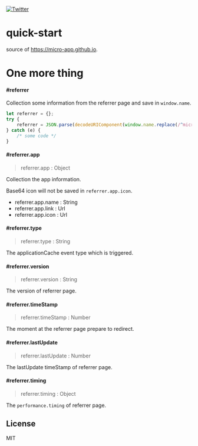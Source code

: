 [![Twitter](https://img.shields.io/badge/twitter-@qq393464140-blue.svg)](http://twitter.com/qq393464140)

# quick-start
source of https://micro-app.github.io.

# One more thing

#### #referrer
Collection some information from the referrer page and save in `window.name`.

```js
let referrer = {};
try {
    referrer = JSON.parse(decodeURIComponent(window.name.replace(/^micro-app=/, '')));
} catch (e) {
    /* some code */
}
```

#### #referrer.app
> referrer.app : Object

Collection the app information.

Base64 icon will not be saved in `referrer.app.icon`.

* referrer.app.name : String
* referrer.app.link : Url
* referrer.app.icon : Url

#### #referrer.type
> referrer.type : String

The applicationCache event type which is triggered.

#### #referrer.version
> referrer.version : String

The version of referrer page.

#### #referrer.timeStamp
> referrer.timeStamp : Number

The moment at the referrer page prepare to redirect.

#### #referrer.lastUpdate
> referrer.lastUpdate : Number

The lastUpdate timeStamp of referrer page.

#### #referrer.timing
> referrer.timing : Object

The `performance.timing` of referrer page.

## License

MIT
